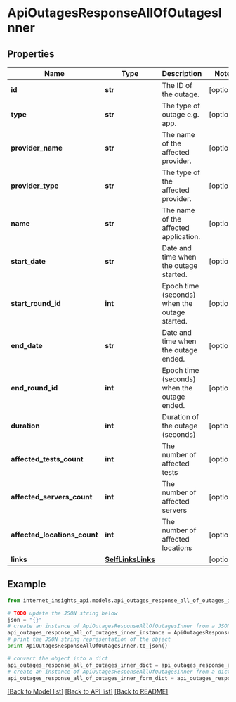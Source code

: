 # ApiOutagesResponseAllOfOutagesInner


## Properties
Name | Type | Description | Notes
------------ | ------------- | ------------- | -------------
**id** | **str** | The ID of the outage. | [optional] 
**type** | **str** | The type of outage e.g. app. | [optional] 
**provider_name** | **str** | The name of the affected provider. | [optional] 
**provider_type** | **str** | The type of the affected provider. | [optional] 
**name** | **str** | The name of the affected application. | [optional] 
**start_date** | **str** | Date and time when the outage started. | [optional] 
**start_round_id** | **int** | Epoch time (seconds) when the outage started. | [optional] 
**end_date** | **str** | Date and time when the outage ended. | [optional] 
**end_round_id** | **int** | Epoch time (seconds) when the outage ended. | [optional] 
**duration** | **int** | Duration of the outage (seconds) | [optional] 
**affected_tests_count** | **int** | The number of affected tests | [optional] 
**affected_servers_count** | **int** | The number of affected servers | [optional] 
**affected_locations_count** | **int** | The number of affected locations | [optional] 
**links** | [**SelfLinksLinks**](SelfLinksLinks.md) |  | [optional] 

## Example

```python
from internet_insights_api.models.api_outages_response_all_of_outages_inner import ApiOutagesResponseAllOfOutagesInner

# TODO update the JSON string below
json = "{}"
# create an instance of ApiOutagesResponseAllOfOutagesInner from a JSON string
api_outages_response_all_of_outages_inner_instance = ApiOutagesResponseAllOfOutagesInner.from_json(json)
# print the JSON string representation of the object
print ApiOutagesResponseAllOfOutagesInner.to_json()

# convert the object into a dict
api_outages_response_all_of_outages_inner_dict = api_outages_response_all_of_outages_inner_instance.to_dict()
# create an instance of ApiOutagesResponseAllOfOutagesInner from a dict
api_outages_response_all_of_outages_inner_form_dict = api_outages_response_all_of_outages_inner.from_dict(api_outages_response_all_of_outages_inner_dict)
```
[[Back to Model list]](../README.md#documentation-for-models) [[Back to API list]](../README.md#documentation-for-api-endpoints) [[Back to README]](../README.md)



